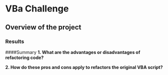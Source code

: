 # VBa Challenge

## Overview of the project 

### Results

####Summary
__1. What are the advantages or disadvantages of refactoring code?__

__2. How do these pros and cons apply to refactors the original VBA script?__
